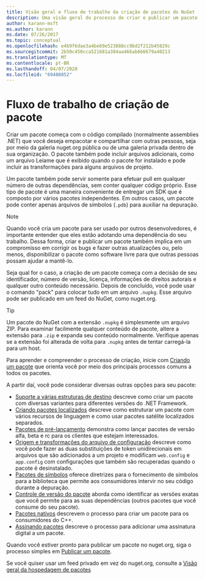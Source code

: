 ```yaml
---
title: Visão geral e fluxo de trabalho da criação de pacotes do NuGet
description: Uma visão geral do processo de criar e publicar um pacote do NuGet, com links para outras partes específicas do processo.
author: karann-msft
ms.author: karann
ms.date: 07/26/2017
ms.topic: conceptual
ms.openlocfilehash: e4b9f6dae3a4be69e523888cc9bd2f212b45829c
ms.sourcegitcommit: 2b50c450cca521681a384aa466ab666679a40213
ms.translationtype: MT
ms.contentlocale: pt-BR
ms.lasthandoff: 04/07/2020
ms.locfileid: "69488852"
---
```

# <a name="package-creation-workflow"></a>Fluxo de trabalho de criação de pacote

Criar um pacote começa com o código compilado (normalmente assemblies .NET) que você deseja empacotar e compartilhar com outras pessoas, seja por meio da galeria nuget.org pública ou de uma galeria privada dentro de sua organização. O pacote também pode incluir arquivos adicionais, como um arquivo Leiame que é exibido quando o pacote for instalado e pode incluir as transformações para alguns arquivos de projeto.

Um pacote também pode servir somente para efetuar pull em qualquer número de outras dependências, sem conter qualquer código próprio. Esse tipo de pacote é uma maneira conveniente de entregar um SDK que é composto por vários pacotes independentes. Em outros casos, um pacote pode conter apenas arquivos de símbolos (`.pdb`) para auxiliar na depuração.

> [!Note]
> Quando você cria um pacote para ser usado por outros desenvolvedores, é importante entender que eles estão adotando uma dependência do seu trabalho. Dessa forma, criar e publicar um pacote também implica em um compromisso em corrigir os bugs e fazer outras atualizações ou, pelo menos, disponibilizar o pacote como software livre para que outras pessoas possam ajudar a mantê-lo.

Seja qual for o caso, a criação de um pacote começa com a decisão de seu identificador, número de versão, licença, informações de direitos autorais e qualquer outro conteúdo necessário. Depois de concluído, você pode usar o comando "pack" para colocar tudo em um arquivo `.nupkg`. Esse arquivo pode ser publicado em um feed do NuGet, como nuget.org.

> [!Tip]
> Um pacote do NuGet com a extensão `.nupkg` é simplesmente um arquivo ZIP. Para examinar facilmente qualquer conteúdo de pacote, altere a extensão para `.zip` e expanda seu conteúdo normalmente. Verifique apenas se a extensão foi alterada de volta para `.nupkg` antes de tentar carregá-la para um host.

Para aprender e compreender o processo de criação, inicie com [Criando um pacote](../create-packages/creating-a-package.md) que orienta você por meio dos principais processos comuns a todos os pacotes.

A partir daí, você pode considerar diversas outras opções para seu pacote:

- [Suporte a várias estruturas de destino](../create-packages/supporting-multiple-target-frameworks.md) descreve como criar um pacote com diversas variantes para diferentes versões do .NET Framework.
- [Criando pacotes localizados](../create-packages/creating-localized-packages.md) descreve como estruturar um pacote com vários recursos de linguagem e como usar pacotes satélite localizados separados.
- [Pacotes de pré-lançamento](../create-packages/prerelease-packages.md) demonstra como lançar pacotes de versão alfa, beta e rc para os clientes que estejam interessados.
- [Origem e transformações do arquivo de configuração](../create-packages/source-and-config-file-transformations.md) descreve como você pode fazer as duas substituições de token unidirecionais em arquivos que são adicionados a um projeto e modificam `web.config` e `app.config` com configurações que também são recuperadas quando o pacote é desinstalado.
- [Pacotes de símbolos](../create-packages/symbol-packages-snupkg.md) oferece diretrizes para o fornecimento de símbolos para a biblioteca que permite aos consumidores intervir no seu código durante a depuração.
- [Controle de versão do pacote](../concepts/package-versioning.md) aborda como identificar as versões exatas que você permite para as suas dependências (outros pacotes que você consume do seu pacote).
- [Pacotes nativos](../guides/native-packages.md) descrevem o processo para criar um pacote para os consumidores do C++.
- [Assinando pacotes](../create-packages/sign-a-package.md) descreve o processo para adicionar uma assinatura digital a um pacote.

Quando você estiver pronto para publicar um pacote no nuget.org, siga o processo simples em [Publicar um pacote](../nuget-org/publish-a-package.md).

Se você quiser usar um feed privado em vez do nuget.org, consulte a [Visão geral da hospedagem de pacotes](../hosting-packages/overview.md)
